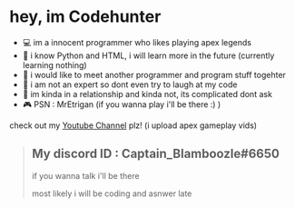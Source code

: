 # hey, im Codehunter

- 💻 im a innocent programmer who likes playing apex legends
- 🔌 i know Python and HTML, i will learn more in the future (currently learning nothing)
- 📲 i would like to meet another programmer and program stuff togehter
- 📡 i am not an expert so dont even try to laugh at my code
- 💞 im kinda in a relationship and kinda not, its complicated dont ask
- 🎮 PSN : MrEtrigan (if you wanna play i'll be there :) )

check out my [Youtube Channel](https://www.youtube.com/channel/UCEi1Yl_QpYygxaLeJ3THdwA) plz! (i upload apex gameplay vids)

>My discord ID : Captain_Blamboozle#6650
>--
>if you wanna talk i'll be there
>
>most likely i will be coding and asnwer late

